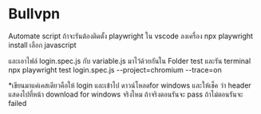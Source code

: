 # Bullvpn
Automate script
ถ้าจะรันต้องติดตั้ง playwright ใน vscode ลงเครื่อง
npx playwright install
เลือก javascript

และเอาไฟล์ login.spec.js กับ variable.js มาไว้ด้วยกันใน Folder test
และรัน terminal 
npx playwright test login.spec.js --project=chromium --trace=on

*เขียนมาแค่เคสเดียวคือให้ login และเข้าไป ดาวน์โหลดfor windows และให้เช็ค ว่า header แสดงไปที่หน้า download for windows จริงไหม ถ้าจริงตอนรันจะ pass ถ้าไม่ตอนรันจะ failed
